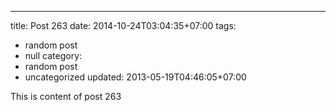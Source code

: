 ---
title: Post 263
date: 2014-10-24T03:04:35+07:00
tags:
  - random post
  - null
category:
  - random post
  - uncategorized
updated: 2013-05-19T04:46:05+07:00

This is content of post 263